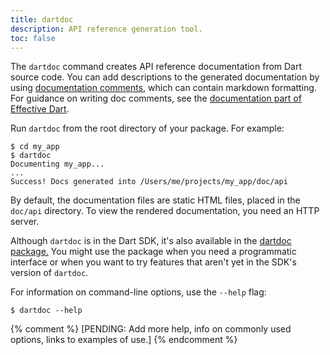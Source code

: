 ```yaml
---
title: dartdoc
description: API reference generation tool.
toc: false
---
```


The `dartdoc` command creates API reference documentation
from Dart source code.
You can add descriptions to the generated documentation
by using [documentation comments][],
which can contain markdown formatting.
For guidance on writing doc comments,
see the [documentation part of Effective Dart][effective doc].

Run `dartdoc` from the root directory of your package. For example:

```terminal
$ cd my_app
$ dartdoc
Documenting my_app...
...
Success! Docs generated into /Users/me/projects/my_app/doc/api
```

By default, the documentation files are static HTML files,
placed in the `doc/api` directory.
To view the rendered documentation, you need an HTTP server.

Although `dartdoc` is in the Dart SDK,
it's also available in the [dartdoc package.][]
You might use the package when you need a programmatic interface
or when you want to try features that
aren't yet in the SDK's version of `dartdoc`.

For information on command-line options, use the `--help` flag:

```terminal
$ dartdoc --help
```

[documentation comments]: /guides/language/language-tour#documentation-comments
[effective doc]: /guides/language/effective-dart/documentation
[dartdoc package.]: {{site.pub-pkg}}/dartdoc

{% comment %}
[PENDING: Add more help, info on commonly used options, links to examples of use.]
{% endcomment %}

